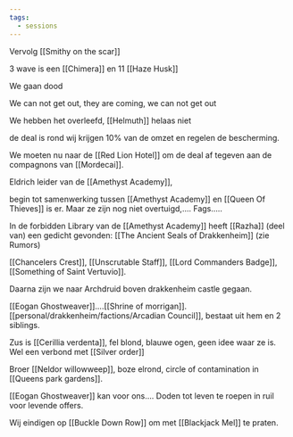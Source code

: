 ```yaml
---
tags:
  - sessions
---
```


Vervolg [[Smithy on the scar]]

3 wave is een [[Chimera]] en 11 [[Haze Husk]]

We gaan dood

We can not get out, they are coming, we can not get out

We hebben het overleefd, [[Helmuth]] helaas niet

de deal is rond wij krijgen 10% van de omzet en regelen de bescherming.

We moeten nu naar de [[Red Lion Hotel]] om de deal af tegeven aan de compagnons van [[Mordecai]].

Eldrich leider van de [[Amethyst Academy]],

begin tot samenwerking tussen [[Amethyst Academy]] en [[Queen Of Thieves]] is er. Maar ze zijn nog niet overtuigd,…. Fags…..

In de forbidden Library van de [[Amethyst Academy]] heeft [[Razha]] (deel van) een gedicht gevonden: [[The Ancient Seals of Drakkenheim]] (zie Rumors)

[[Chancelers Crest]], [[Unscrutable Staff]], [[Lord Commanders Badge]], [[Something of Saint Vertuvio]].

Daarna zijn we naar Archdruid boven drakkenheim castle gegaan.

[[Eogan Ghostweaver]]….[[Shrine of morrigan]]. [[personal/drakkenheim/factions/Arcadian Council]], bestaat uit hem en 2 siblings.

Zus is [[Cerillia verdenta]], fel blond, blauwe ogen, geen idee waar ze is. Wel een verbond met [[Silver order]]

Broer [[Neldor willowweep]], boze elrond, circle of contamination in [[Queens park gardens]].

[[Eogan Ghostweaver]] kan voor ons…. Doden tot leven te roepen in ruil voor levende offers.

Wij eindigen op [[Buckle Down Row]] om met [[Blackjack Mel]] te praten.
